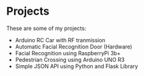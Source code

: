 # Projects

These are some of my projects: 
- Arduino RC Car with RF tranmission
- Automatic Facial Recognition Door (Hardware)
- Facial Recognition using RaspberryPi 3b+
- Pedestrian Crossing using Arduino UNO R3
- Simple JSON API using Python and Flask Library
